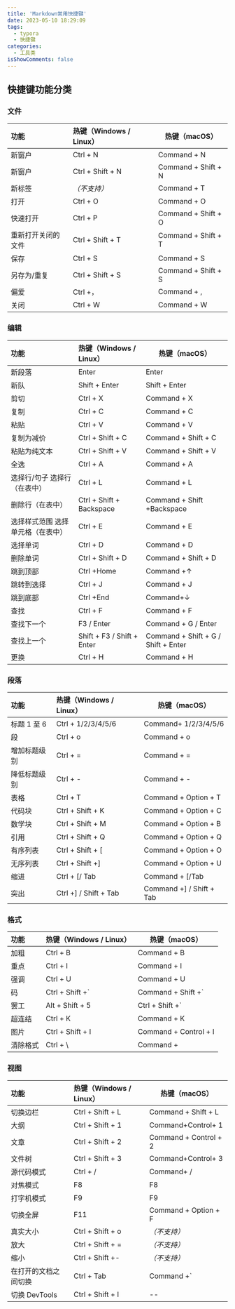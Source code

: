 ```yaml
---
title: 'Markdown常用快捷键'
date: 2023-05-10 18:29:09
tags:
  - typora
  - 快捷键
categories:
  - 工具类
isShowComments: false
---
```


## 快捷键功能分类

### 文件

| 功能               | 热键（Windows / Linux） | 热键（macOS）       |
| :----------------- | :---------------------- | ------------------- |
| 新窗户             | Ctrl + N                | Command + N         |
| 新窗户             | Ctrl + Shift + N        | Command + Shift + N |
| 新标签             | _（不支持）_            | Command + T         |
| 打开               | Ctrl + O                | Command + O         |
| 快速打开           | Ctrl + P                | Command + Shift + O |
| 重新打开关闭的文件 | Ctrl + Shift + T        | Command + Shift + T |
| 保存               | Ctrl + S                | Command + S         |
| 另存为/重复        | Ctrl + Shift + S        | Command + Shift + S |
| 偏爱               | Ctrl +，                | Command + ,         |
| 关闭               | Ctrl + W                | Command + W         |

### 编辑

| 功能                              | 热键（Windows / Linux）    | 热键（macOS）                       |
| :-------------------------------- | :------------------------- | ----------------------------------- |
| 新段落                            | Enter                      | Enter                               |
| 新队                              | Shift + Enter              | Shift + Enter                       |
| 剪切                              | Ctrl + X                   | Command + X                         |
| 复制                              | Ctrl + C                   | Command + C                         |
| 粘贴                              | Ctrl + V                   | Command + V                         |
| 复制为减价                        | Ctrl + Shift + C           | Command + Shift + C                 |
| 粘贴为纯文本                      | Ctrl + Shift + V           | Command + Shift + V                 |
| 全选                              | Ctrl + A                   | Command + A                         |
| 选择行/句子 选择行（在表中）      | Ctrl + L                   | Command + L                         |
| 删除行（在表中）                  | Ctrl + Shift + Backspace   | Command + Shift +Backspace          |
| 选择样式范围 选择单元格（在表中） | Ctrl + E                   | Command + E                         |
| 选择单词                          | Ctrl + D                   | Command + D                         |
| 删除单词                          | Ctrl + Shift + D           | Command + Shift + D                 |
| 跳到顶部                          | Ctrl +Home                 | Command +↑                          |
| 跳转到选择                        | Ctrl + J                   | Command + J                         |
| 跳到底部                          | Ctrl +End                  | Command+↓                           |
| 查找                              | Ctrl + F                   | Command + F                         |
| 查找下一个                        | F3 / Enter                 | Command + G / Enter                 |
| 查找上一个                        | Shift + F3 / Shift + Enter | Command + Shift + G / Shift + Enter |
| 更换                              | Ctrl + H                   | Command + H                         |

### 段落

| 功能         | 热键（Windows / Linux） | 热键（macOS）            |
| :----------- | :---------------------- | ------------------------ |
| 标题 1 至 6  | Ctrl + 1/2/3/4/5/6      | Command+ 1/2/3/4/5/6     |
| 段           | Ctrl + o                | Command + o              |
| 增加标题级别 | Ctrl + =                | Command + =              |
| 降低标题级别 | Ctrl + -                | Command + -              |
| 表格         | Ctrl + T                | Command + Option + T     |
| 代码块       | Ctrl + Shift + K        | Command + Option + C     |
| 数学块       | Ctrl + Shift + M        | Command + Option + B     |
| 引用         | Ctrl + Shift + Q        | Command + Option + Q     |
| 有序列表     | Ctrl + Shift + [        | Command + Option + O     |
| 无序列表     | Ctrl + Shift +]         | Command + Option + U     |
| 缩进         | Ctrl + [/ Tab           | Command + [/Tab          |
| 突出         | Ctrl +] / Shift + Tab   | Command +] / Shift + Tab |

### 格式

| 功能     | 热键（Windows / Linux） | 热键（macOS）         |
| :------- | :---------------------- | --------------------- |
| 加粗     | Ctrl + B                | Command + B           |
| 重点     | Ctrl + I                | Command + I           |
| 强调     | Ctrl + U                | Command + U           |
| 码       | Ctrl + Shift +`         | Command + Shift +`    |
| 罢工     | Alt + Shift + 5         | Ctrl + Shift +`       |
| 超连结   | Ctrl + K                | Command + K           |
| 图片     | Ctrl + Shift + I        | Command + Control + I |
| 清除格式 | Ctrl + \                | Command +             |

### 视图

| 功能                 | 热键（Windows / Linux） | 热键（macOS）         |
| :------------------- | :---------------------- | --------------------- |
| 切换边栏             | Ctrl + Shift + L        | Command + Shift + L   |
| 大纲                 | Ctrl + Shift + 1        | Command+Control+ 1    |
| 文章                 | Ctrl + Shift + 2        | Command + Control + 2 |
| 文件树               | Ctrl + Shift + 3        | Command+Control+ 3    |
| 源代码模式           | Ctrl + /                | Command+ /            |
| 对焦模式             | F8                      | F8                    |
| 打字机模式           | F9                      | F9                    |
| 切换全屏             | F11                     | Command + Option + F  |
| 真实大小             | Ctrl + Shift + o        | _（不支持）_          |
| 放大                 | Ctrl + Shift + =        | _（不支持）_          |
| 缩小                 | Ctrl + Shift +-         | _（不支持）_          |
| 在打开的文档之间切换 | Ctrl + Tab              | Command +`            |
| 切换 DevTools        | Ctrl + Shift + I        | --                    |
